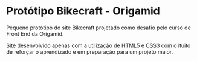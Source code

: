# Protótipo Bikecraft - Origamid


Pequeno protótipo do site Bikecraft projetado como desafio pelo curso de Front End da Origamid.

Site desenvolvido apenas com a utilização de HTML5 e CSS3 com o ituito de reforçar o aprendizado e em preparação para um projeto maior.
